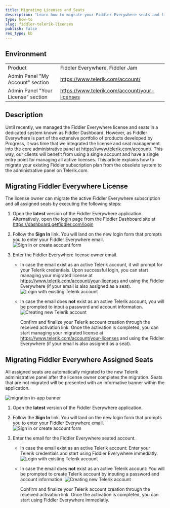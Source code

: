 ```yaml
---
title: Migrating Licenses and Seats
description: "Learn how to migrate your Fiddler Everywhere seats and licenses from the obsolete Fiddler dashboard site to the Telerik administrative panel."
type: how-to
slug: fiddler-telerik-licenses
publish: false
res_type: kb
---
```



## Environment

|   |   |
|---|---|
| Product | Fiddler Everywhere, Fiddler Jam |
| Admin Panel "My Account" section | https://www.telerik.com/account/ |
| Admin Panel "Your License" section | https://www.telerik.com/account/your-licenses |

## Description

Until recently, we managed the Fiddler Everywhere license and seats in a dedicated system known as Fiddler Dashboard. However, as Fiddler Everywhere is part of the extensive portfolio of products developed by Progress, it was time that we integrated the license and seat management into the core administrative panel at https://www.telerik.com/account/. This way, our clients will benefit from using a single account and have a single entry point for managing all active licenses. This article explains how to migrate your existing Fiddler subscription plan from the obsolete system to the administrative panel on Telerik.com.


## Migrating Fiddler Everywhere License

The license owner can migrate the active Fiddler Everywhere subscription and all assigned seats by executing the following steps:

1. Open the **latest** version of the Fiddler Everywhere application. Alternatively, open the login page from the Fiddler Dashboard site at https://dashboard.getfiddler.com/login 

1. Follow the **Sign In** link. You will land on the new login form that prompts you to enter your Fiddler Everywhere email.
    ![Sign in or create account form](../images/migrate/migration_steps_signin_or_create_001.png)

1. Enter the Fiddler Everywhere license owner email.

    * In case the email exist as an active Telerik account, it will prompt for your Telerik credentials. Upon successful login, you can start managing your migrated license at https://www.telerik.com/account/your-licenses and using the Fiddler Everywhere (if your email is also assigned as a seat).
        ![Login with existing Telerik account](../images/migrate/migration_steps_login_002.png)

    * In case the email does **not** exist as an active Telerik account, you will be prompted to input a password and account information. 
        ![Creating new Telerik account](../images/migrate/migration_steps_login_003_create_account.png)

        Confirm and finalize your Telerik account creation through the received activation link. Once the activation is completed, you can start managing your migrated license at https://www.telerik.com/account/your-licenses and using the Fiddler Everywhere (if your email is also assigned as a seat).


## Migrating Fiddler Everywhere Assigned Seats

All assigned seats are automatically migrated to the new Telerik administrative panel after the license owner completes the migration. Seats that are not migrated will be presented with an informative banner within the application.

![migration in-app banner](../images/migrate/migration_banner.png)


1. Open the **latest** version of the Fiddler Everywhere application.

1. Follow the **Sign In** link. You will land on the new login form that prompts you to enter your Fiddler Everywhere email.
    ![Sign in or create account form](../images/migrate/migration_steps_signin_or_create_001.png)

1. Enter the email for the Fiddler Everywhere seated account.

    * In case the email exist as an active Telerik account: Enter your Telerik credentials and start using Fiddler Everywhere immediatly.
        ![Login with existing Telerik account](../images/migrate/migration_steps_login_002.png)

    * In case the email does **not** exist as an active Telerik account: You will be prompted to create Telerik account by inputing a password and account information. 
        ![Creating new Telerik account](../images/migrate/migration_steps_login_003_create_account.png)

        Confirm and finalize your Telerik account creation through the received activation link. Once the activation is completed, you can start using Fiddler Everywhere immediatly.


